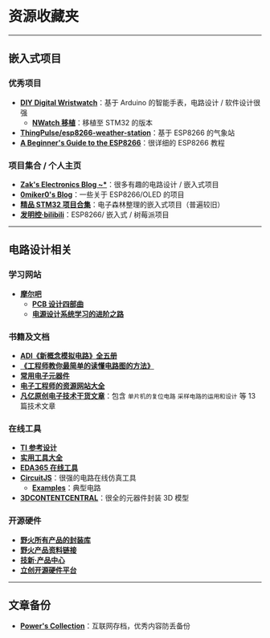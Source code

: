 # 资源收藏夹

---

## 嵌入式项目

### 优秀项目
* [**DIY Digital Wristwatch**](https://blog.zakkemble.net/diy-digital-wristwatch/)：基于 Arduino 的智能手表，电路设计 / 软件设计很强
  * [**NWatch 移植**](https://soysauce007.github.io/nwatch/2020/02/13/NWatch.html)：移植至 STM32 的版本
* [**ThingPulse/esp8266-weather-station**](https://github.com/ThingPulse/esp8266-weather-station)：基于 ESP8266 的气象站
* [**A Beginner's Guide to the ESP8266**](https://tttapa.github.io/ESP8266/Chap01%20-%20ESP8266.html)：很详细的 ESP8266 教程

### 项目集合 / 个人主页

* [**Zak's Electronics Blog ~\***](https://blog.zakkemble.net/)：很多有趣的电路设计 / 嵌入式项目
* [**0miker0's Blog**](https://0miker0.wordpress.com/)：一些关于 ESP8266/OLED 的项目
* [**精品 STM32 项目合集**](https://www.eetree.cn/doc/detail/1089)：电子森林整理的嵌入式项目（普遍较旧）
* [**发明控·bilibili**](https://space.bilibili.com/14010836?spm_id_from=333.788.b_765f7570696e666f.1)：ESP8266/ 嵌入式 / 树莓派项目

---

## 电路设计相关

### 学习网站

* [**摩尔吧**](https://www.moore8.com/)
  * [**PCB 设计四部曲**](https://www.moore8.com/series/pcb)
  * [**电源设计系统学习的进阶之路**](https://www.moore8.com/series/package/power)

### 书籍及文档

* [**ADI《新概念模拟电路》全五册**](https://cdn.jsdelivr.net/gh/linyuxuanlin/Wiki-media/doc/ADI《新概念模拟电路》全五册.pdf)
* [**《工程师教你最简单的读懂电路图的方法》**](https://cdn.jsdelivr.net/gh/linyuxuanlin/Wiki-media/doc/《工程师教你最简单的读懂电路图的方法》.pdf)
* [**常用电子元器件**](https://www.eetree.cn/wiki/%E5%B8%B8%E7%94%A8%E7%94%B5%E5%AD%90%E5%85%83%E5%99%A8%E4%BB%B6)
* [**电子工程师的资源网站大全**](https://www.eetree.cn/wiki/)
* [**凡亿原创电子技术干货文章**](https://github.com/linyuxuanlin/Wiki-media/tree/master/doc/%E5%87%A1%E4%BA%BF%E5%8E%9F%E5%88%9B%E7%94%B5%E5%AD%90%E6%8A%80%E6%9C%AF%E5%B9%B2%E8%B4%A7%E6%96%87%E7%AB%A0)：包含 `单片机的复位电路` `采样电路的运用和设计` 等 13 篇技术文章



### 在线工具

* [**TI 参考设计**](http://www.ti.com.cn/cn/reference-designs/index.html)
* [**实用工具大全**](https://tool.520101.com/dianlu/diangonglv/)
* [**EDA365 在线工具**](https://www.eda365.com/eda365libs/edacalc/)
* [**CircuitJS**](http://www.falstad.com/circuit/circuitjs.html)：很强的电路在线仿真工具
  * [**Examples**](http://www.falstad.com/circuit/e-index.html)：典型电路
* [**3DCONTENTCENTRAL**](https://www.3dcontentcentral.cn/)：很全的元器件封装 3D 模型

### 开源硬件
* [**野火所有产品的封装库**](http://products.embedfire.com/zh_CN/latest/pcb/ebf_pcblib.html)
* [**野火产品资料链接**](http://products.embedfire.com/zh_CN/latest/)
* [**技新·产品中心**](https://www.jixin.pro/shop)
* [**立创开源硬件平台**](https://oshwhub.com/)


---

## 文章备份

* [**Power's Collection**](https://www.yuque.com/collection-power)：互联网存档，优秀内容防丢备份